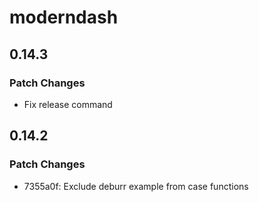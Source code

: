 # moderndash

## 0.14.3

### Patch Changes

- Fix release command

## 0.14.2

### Patch Changes

- 7355a0f: Exclude deburr example from case functions
